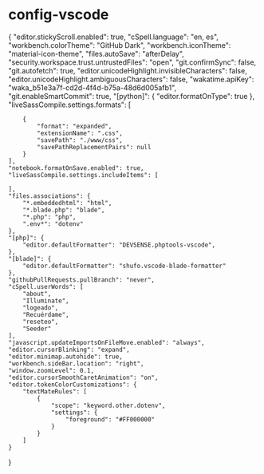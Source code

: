 # config-vscode
{
    "editor.stickyScroll.enabled": true,
    "cSpell.language": "en, es",
    "workbench.colorTheme": "GitHub Dark",
    "workbench.iconTheme": "material-icon-theme",
    "files.autoSave": "afterDelay",
    "security.workspace.trust.untrustedFiles": "open",
    "git.confirmSync": false,
    "git.autofetch": true,
    "editor.unicodeHighlight.invisibleCharacters": false,
    "editor.unicodeHighlight.ambiguousCharacters": false,
    "wakatime.apiKey": "waka_b51e3a7f-cd2d-4f4d-b75a-48d6d005afb1",
    "git.enableSmartCommit": true,
    "[python]": {
        "editor.formatOnType": true
    },
    "liveSassCompile.settings.formats": [


        {
            "format": "expanded",
            "extensionName": ".css",
            "savePath": "./www/css",
            "savePathReplacementPairs": null
        }
    ],
    "notebook.formatOnSave.enabled": true,
    "liveSassCompile.settings.includeItems": [
    
    ],
    "files.associations": {
        "*.embeddedhtml": "html",
        "*.blade.php": "blade",
        "*.php": "php",
        ".env*": "dotenv"
    },
    "[php]": {
        "editor.defaultFormatter": "DEVSENSE.phptools-vscode",
    },
    "[blade]": {
        "editor.defaultFormatter": "shufo.vscode-blade-formatter"
    },
    "githubPullRequests.pullBranch": "never",
    "cSpell.userWords": [
        "about",
        "Illuminate",
        "logeado",
        "Recuérdame",
        "reseteo",
        "Seeder"
    ],
    "javascript.updateImportsOnFileMove.enabled": "always",
    "editor.cursorBlinking": "expand",
    "editor.minimap.autohide": true,
    "workbench.sideBar.location": "right",
    "window.zoomLevel": 0.1,
    "editor.cursorSmoothCaretAnimation": "on",
    "editor.tokenColorCustomizations": {
        "textMateRules": [
            {
                "scope": "keyword.other.dotenv",
                "settings": {
                    "foreground": "#FF000000"
                }
            }
        ]
    }
}

